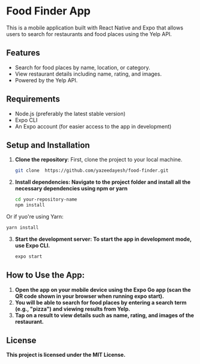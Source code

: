 # Food Finder App

This is a mobile application built with React Native and Expo that allows users to search for restaurants and food places using the Yelp API.

## Features

- Search for food places by name, location, or category.
- View restaurant details including name, rating, and images.
- Powered by the Yelp API.

## Requirements

- Node.js (preferably the latest stable version)
- Expo CLI
- An Expo account (for easier access to the app in development)

## Setup and Installation

1. **Clone the repository**:
   First, clone the project to your local machine.

   ```bash
   git clone  https://github.com/yazeedayesh/food-finder.git
2. **Install dependencies: Navigate to the project folder and install all the necessary dependencies using npm or yarn**
   ```bash
   cd your-repository-name
   npm install
Or if yuo're using Yarn:
   ```bash
   yarn install
  ```
3. **Start the development server: To start the app in development mode, use Expo CLI.**
   ```bash
   expo start
## How to Use the App:

1. **Open the app on your mobile device using the Expo Go app (scan the QR code shown in your browser when running expo start).**
2. **You will be able to search for food places by entering a search term (e.g., "pizza") and viewing results from Yelp.**
3. **Tap on a result to view details such as name, rating, and images of the restaurant.**

## License
**This project is licensed under the MIT License.**



